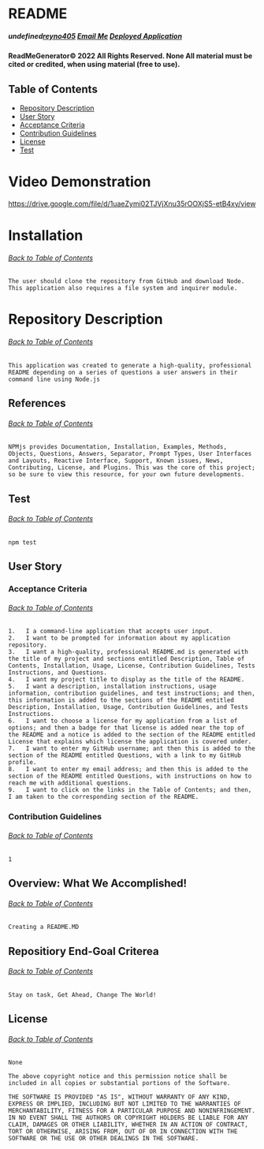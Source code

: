 # README
##### undefined[reyno405](https://github.com/reyno405) [Email Me](reyno405@gmail.com) [Deployed Application](https://www.youtube.com/channel/UCzyohHEJNSqklS1bwxmuVaA)
#### ReadMeGenerator© 2022 All Rights Reserved.  None All material must be cited or credited, when using material (free to use).

## Table of Contents
* [Repository Description](#Repository-Description)
* [User Story](#User-Story)
* [Acceptance Criteria](#Acceptance-Criteria)
* [Contribution Guidelines](#Contribution-Guidelines)
* [License](#License)
* [Test](#test)

# Video Demonstration
https://drive.google.com/file/d/1uaeZymi02TJVjXnu35rOOXjS5-etB4xy/view
    
# Installation
###### [Back to Table of Contents](#Table-of-Contents)
    The user should clone the repository from GitHub and download Node. This application also requires a file system and inquirer module.

# Repository Description
###### [Back to Table of Contents](#Table-of-Contents)
    This application was created to generate a high-quality, professional README depending on a series of questions a user answers in their command line using Node.js
    
## References
###### [Back to Table of Contents](#Table-of-Contents)
    NPMjs provides Documentation, Installation, Examples, Methods, Objects, Questions, Answers, Separator, Prompt Types, User Interfaces and Layouts, Reactive Interface, Support, Known issues, News, Contributing, License, and Plugins. This was the core of this project; so be sure to view this resource, for your own future developments.

## Test
###### [Back to Table of Contents](#Table-of-Contents)
    npm test
    
## User Story

### Acceptance Criteria
###### [Back to Table of Contents](#Table-of-Contents)
    1.   I a command-line application that accepts user input.
    2.   I want to be prompted for information about my application repository.
    3.   I want a high-quality, professional README.md is generated with the title of my project and sections entitled Description, Table of Contents, Installation, Usage, License, Contribution Guidelines, Tests Instructions, and Questions.
    4.   I want my project title to display as the title of the README.
    5.   I want a description, installation instructions, usage information, contribution guidelines, and test instructions; and then, this information is added to the sections of the README entitled Description, Installation, Usage, Contribution Guidelines, and Tests Instructions.
    6.   I want to choose a license for my application from a list of options; and then a badge for that license is added near the top of the README and a notice is added to the section of the README entitled License that explains which license the application is covered under.  
    7.   I want to enter my GitHub username; ant then this is added to the section of the README entitled Questions, with a link to my GitHub profile.
    8.   I want to enter my email address; and then this is added to the section of the README entitled Questions, with instructions on how to reach me with additional questions.
    9.   I want to click on the links in the Table of Contents; and then, I am taken to the corresponding section of the README.
    
### Contribution Guidelines
###### [Back to Table of Contents](#Table-of-Contents)
    1
    

## Overview: What We Accomplished!
###### [Back to Table of Contents](#Table-of-Contents)
    Creating a README.MD
    
    

    
  
## Repositiory End-Goal Criterea
###### [Back to Table of Contents](#Table-of-Contents)
    Stay on task, Get Ahead, Change The World!
    
## License
###### [Back to Table of Contents](#Table-of-Contents)
    None
    
    The above copyright notice and this permission notice shall be included in all copies or substantial portions of the Software.
    
    THE SOFTWARE IS PROVIDED "AS IS", WITHOUT WARRANTY OF ANY KIND, EXPRESS OR IMPLIED, INCLUDING BUT NOT LIMITED TO THE WARRANTIES OF MERCHANTABILITY, FITNESS FOR A PARTICULAR PURPOSE AND NONINFRINGEMENT. IN NO EVENT SHALL THE AUTHORS OR COPYRIGHT HOLDERS BE LIABLE FOR ANY CLAIM, DAMAGES OR OTHER LIABILITY, WHETHER IN AN ACTION OF CONTRACT, TORT OR OTHERWISE, ARISING FROM, OUT OF OR IN CONNECTION WITH THE SOFTWARE OR THE USE OR OTHER DEALINGS IN THE SOFTWARE.